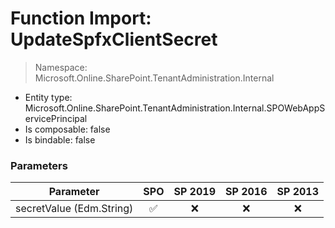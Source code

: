 # Function Import: UpdateSpfxClientSecret

> Namespace: Microsoft.Online.SharePoint.TenantAdministration.Internal

- Entity type: Microsoft.Online.SharePoint.TenantAdministration.Internal.SPOWebAppServicePrincipal
- Is composable: false
- Is bindable: false

### Parameters

Parameter | SPO | SP 2019 | SP 2016 | SP 2013
----------|:---:|:-------:|:-------:|:-------:
secretValue (Edm.String) | ✅ | ❌ | ❌ | ❌